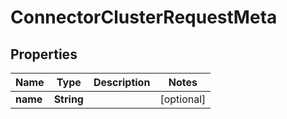 

# ConnectorClusterRequestMeta


## Properties

Name | Type | Description | Notes
------------ | ------------- | ------------- | -------------
**name** | **String** |  |  [optional]



